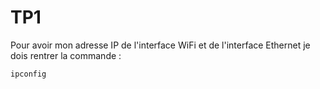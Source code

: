 # TP1

Pour avoir mon adresse IP de l'interface WiFi et de l'interface Ethernet je dois rentrer la commande :

```shell
ipconfig
```